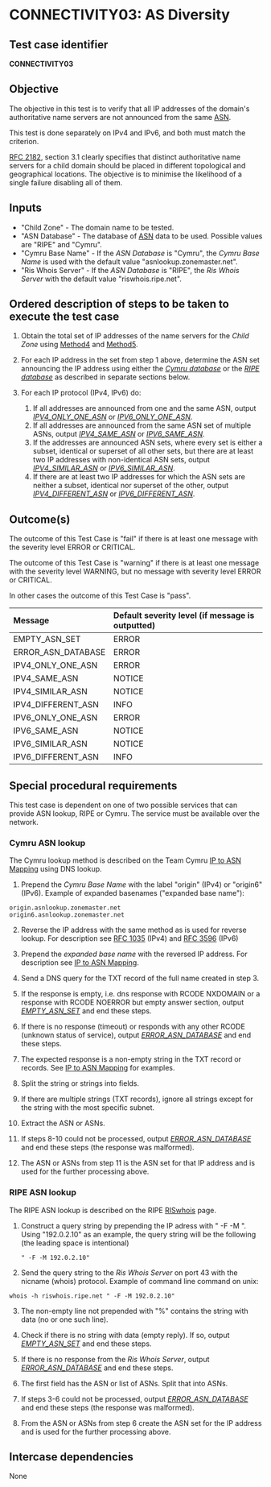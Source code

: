 # CONNECTIVITY03: AS Diversity

## Test case identifier

**CONNECTIVITY03**

## Objective

The objective in this test is to verify that all IP addresses of the domain's
authoritative name servers are not announced from the same [ASN]. 

This test is done separately on IPv4 and IPv6, and both must match the criterion.

[RFC 2182], section 3.1 clearly specifies that distinct authoritative name 
servers for a child domain should be placed in different topological and 
geographical locations. The objective is to minimise the likelihood of a single 
failure disabling all of them. 


## Inputs

* "Child Zone" - The domain name to be tested.
* "ASN Database" - The database of [ASN] data to be used. Possible values
  are "RIPE" and "Cymru".
* "Cymru Base Name" - If the *ASN Database* is "Cymru", the 
  *Cymru Base Name* is used with the default value "asnlookup.zonemaster.net".
* "Ris Whois Server" - If the *ASN Database* is "RIPE", the 
  *Ris Whois Server* with the default value "riswhois.ripe.net".


## Ordered description of steps to be taken to execute the test case

1. Obtain the total set of IP addresses of the name servers for the 
   *Child Zone* using [Method4] and [Method5].

2. For each IP address in the set from step 1 above, determine the ASN set
   announcing the IP address using either the *[Cymru database]* or the 
   *[RIPE database]* as described in separate sections below. 

3. For each IP protocol (IPv4, IPv6) do:
   1. If all addresses are announced from one and the same ASN, output
      *[IPV4_ONLY_ONE_ASN]* or *[IPV6_ONLY_ONE_ASN]*.
   2. If all addresses are announced from the same ASN set of multiple 
      ASNs, output *[IPV4_SAME_ASN]* or *[IPV6_SAME_ASN]*.
   3. If the addresses are announced ASN sets, where every set is 
      either a subset, identical or superset of all other sets, 
      but there are at least two IP addresses with non-identical ASN sets,
      output *[IPV4_SIMILAR_ASN]* or *[IPV6_SIMILAR_ASN]*.
   4. If there are at least two IP addresses for which the ASN sets are 
      neither a subset, identical nor superset of the other, output
      *[IPV4_DIFFERENT_ASN]* or *[IPV6_DIFFERENT_ASN]*.


## Outcome(s)

The outcome of this Test Case is "fail" if there is at least one 
message with the severity level ERROR or CRITICAL.

The outcome of this Test Case is "warning" if there is at least 
one message with the severity level WARNING, but no message with 
severity level ERROR or CRITICAL.

In other cases the outcome of this Test Case is "pass".

Message            |Default severity level (if message is outputted)
:------------------|:------------
EMPTY_ASN_SET      |ERROR        
ERROR_ASN_DATABASE |ERROR        
IPV4_ONLY_ONE_ASN  |ERROR        
IPV4_SAME_ASN      |NOTICE       
IPV4_SIMILAR_ASN   |NOTICE       
IPV4_DIFFERENT_ASN |INFO         
IPV6_ONLY_ONE_ASN  |ERROR        
IPV6_SAME_ASN      |NOTICE       
IPV6_SIMILAR_ASN   |NOTICE       
IPV6_DIFFERENT_ASN |INFO         


## Special procedural requirements

This test case is dependent on one of two possible services that can provide
ASN lookup, RIPE or Cymru. The service must be available over the network.


### Cymru ASN lookup

The Cymru lookup method is described on the Team Cymru [IP to ASN Mapping]
using DNS lookup.

1. Prepend the *Cymru Base Name* with the label "origin" (IPv4) or 
   "origin6" (IPv6). Example of expanded basenames 
   ("expanded base name"):
   
```
origin.asnlookup.zonemaster.net
origin6.asnlookup.zonemaster.net
```

2. Reverse the IP address with the same method as is used for
   reverse lookup. For description see [RFC 1035] (IPv4) and 
   [RFC 3596] (IPv6)
 
3. Prepend the *expanded base name* with the reversed IP address. For
   description see [IP to ASN Mapping].

4. Send a DNS query for the TXT record of the full name created in step 3.

5. If the response is empty, i.e. dns response with RCODE NXDOMAIN
   or a response with RCODE NOERROR but empty answer section, output
   *[EMPTY_ASN_SET]* and end these steps.

6. If there is no response (timeout) or responds with any other 
   RCODE (unknown status of service), output *[ERROR_ASN_DATABASE]* and 
   end these steps.

8. The expected response is a non-empty string in the TXT record or 
   records. See [IP to ASN Mapping] for examples.

9. Split the string or strings into fields.

10. If there are multiple strings (TXT records), ignore all strings
    except for the string with the most specific subnet.

11. Extract the ASN or ASNs.

12. If steps 8-10 could not be processed, output *[ERROR_ASN_DATABASE]*
    and end these steps (the response was malformed).

13. The ASN or ASNs from step 11 is the ASN set for that IP address
    and is used for the further processing above.


### RIPE ASN lookup

The RIPE ASN lookup is described on the RIPE [RISwhois] page.

1. Construct a query string by prepending the IP adress with
   " -F -M ". Using "192.0.2.10" as an example, the query string will
   be the following (the leading space is intentional)
   
   ```
   " -F -M 192.0.2.10" 
   ```
   
2. Send the query string to the *Ris Whois Server* on port
   43 with the nicname (whois) protocol. Example of command
   line command on unix:

```
whois -h riswhois.ripe.net " -F -M 192.0.2.10"
```

3. The non-empty line not prepended with "%" contains the string
   with data (no or one such line).

4. Check if there is no string with data (empty reply). If so, 
   output *[EMPTY_ASN_SET]* and end these steps.

5. If there is no response from the *Ris Whois Server*, output 
   *[ERROR_ASN_DATABASE]* and end these steps.

6. The first field has the ASN or list of ASNs. Split that into ASNs.

7. If steps 3-6 could not be processed, output *[ERROR_ASN_DATABASE]*
   and end these steps (the response was malformed).

8. From the ASN or ASNs from step 6 create the ASN set for the IP
   address and is used for the further processing above.


## Intercase dependencies

None

[RFC 2182]: https://tools.ietf.org/html/rfc2182

[ASN]:      https://tools.ietf.org/html/rfc1930

[RFC 1035]: https://tools.ietf.org/html/rfc1035

[RFC 3596]: https://tools.ietf.org/html/rfc3596

[IP to ASN Mapping]: https://team-cymru.org/IP-ASN-mapping.html#dns

[RISwhois]: http://www.ripe.net/ris/riswhois.html

[Method2]:  ../Methods.md#method-2-obtain-glue-name-records-from-parent

[Method3]:  ../Methods.md#method-3-obtain-name-servers-from-child

[Method4]:  ../Methods.md#method-4-obtain-glue-address-records-from-parent

[Method5]:  ../Methods.md#method-5-obtain-the-name-server-address-records-from-child

[EMPTY_ASN_SET]: #outcomes 

[ERROR_ASN_DATABASE]: #outcomes 

[IPV4_ONLY_ONE_ASN]: #outcomes 

[IPV4_SAME_ASN]: #outcomes 

[IPV4_SIMILAR_ASN]: #outcomes 

[IPV4_DIFFERENT_ASN]: #outcomes 

[IPV6_ONLY_ONE_ASN]: #outcomes 

[IPV6_SAME_ASN]: #outcomes 

[IPV6_SIMILAR_ASN]: #outcomes 

[IPV6_DIFFERENT_ASN]: #outcomes 

[RIPE database]: #ripe-asn-lookup

[Cymru database]: #cymru-asn-lookup

